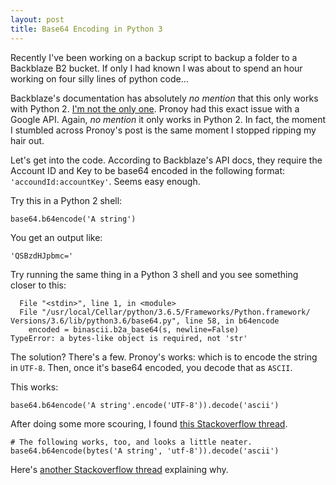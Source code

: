 ```yaml
---
layout: post
title: Base64 Encoding in Python 3
---
```


Recently I've been working on a backup script to backup a folder to a
Backblaze B2 bucket. If only I had known I was about to spend an hour
working on four silly lines of python code...

Backblaze's documentation has absolutely *no mention* that this only
works with Python 2. [I'm not the only one][0]. Pronoy had this exact
issue with a Google API. Again, *no mention* it only works in Python 2.
In fact, the moment I stumbled across Pronoy's post is the same moment I
stopped ripping my hair out.

[0]: https://www.pronoy.in/2016/10/20/python-3-5-x-base64-encoding-3/

Let's get into the code. According to Backblaze's API docs, they require
the Account ID and Key to be base64 encoded in the following format: 
`'accoundId:accountKey'`. Seems easy enough.

Try this in a Python 2 shell:

    base64.b64encode('A string')
    
You get an output like:

    'QSBzdHJpbmc='
    
Try running the same thing in a Python 3 shell and you see something
closer to this:

      File "<stdin>", line 1, in <module>
      File "/usr/local/Cellar/python/3.6.5/Frameworks/Python.framework/ Versions/3.6/lib/python3.6/base64.py", line 58, in b64encode 
        encoded = binascii.b2a_base64(s, newline=False)
    TypeError: a bytes-like object is required, not 'str'
    
The solution? There's a few. Pronoy's works: which is to encode the
string in `UTF-8`. Then, once it's base64 encoded, you decode that as
`ASCII`.

This works:

    base64.b64encode('A string'.encode('UTF-8')).decode('ascii')

After doing some more scouring, I found [this Stackoverflow thread][1].

    # The following works, too, and looks a little neater.
    base64.b64encode(bytes('A string', 'utf-8')).decode('ascii')

Here's [another Stackoverflow thread][2] explaining why.

[1]: https://stackoverflow.com/questions/40454177/how-to-encode-a-string-with-base64-in-python-3-and-remove-the-new-lines
[2]: https://stackoverflow.com/questions/8908287/why-do-i-need-b-to-encode-a-python-string-with-base64
